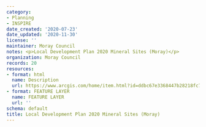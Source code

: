 ```yaml
---
category:
- Planning
- INSPIRE
date_created: '2020-07-23'
date_updated: '2020-11-30'
license: ''
maintainer: Moray Council
notes: <p>Local Development Plan 2020 Mineral Sites (Moray)</p>
organization: Moray Council
records: 20
resources:
- format: html
  name: Description
  url: https://www.arcgis.com/home/item.html?id=ddbc67e3368447b28218fc71fe53fd73
- format: FEATURE LAYER
  name: FEATURE LAYER
  url: ''
schema: default
title: Local Development Plan 2020 Mineral Sites (Moray)
---
```

